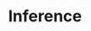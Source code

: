 ---
title: Inference
excerpt: The InferenceService allows uploading models and running inference.
deprecated: false
hidden: false
metadata:
  robots: index
---